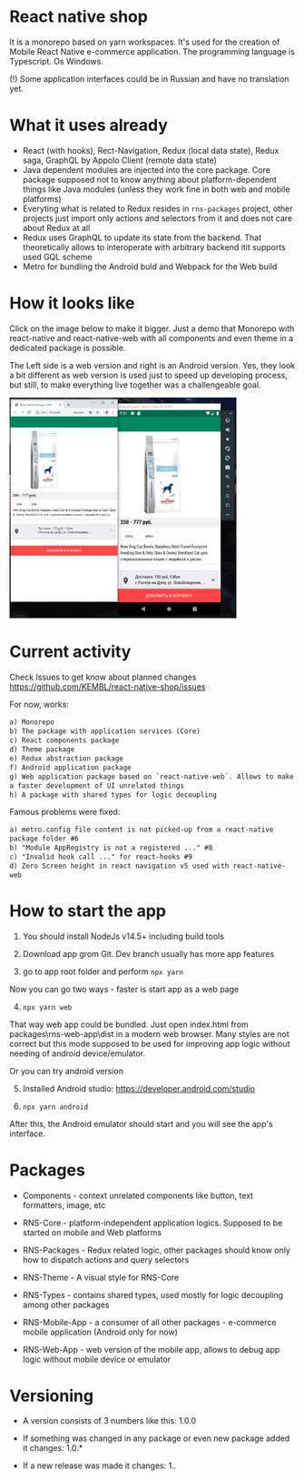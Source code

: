 # React native shop

It is a monorepo based on yarn workspaces. It's used for the creation of Mobile React Native e-commerce application.
The programming language is Typescript. Os Windows.

(!) Some application interfaces could be in Russian and have no translation yet.

# What it uses already

- React (with hooks), Rect-Navigation, Redux (local data state), Redux saga, GraphQL by Appolo Client (remote data state)
- Java dependent modules are injected into the core package. Core package supposed not to know anything about platform-dependent things like Java modules (unless they work fine in both web and mobile platforms)
- Everyting what is related to Redux resides in `rns-packages` project, other projects just import only actions and selectors from it and does not care about Redux at all
- Redux uses GraphQL to update its state from the backend. That theoretically allows to interoperate with arbitrary backend itit supports used GQL scheme
- Metro for bundling the Android buld and Webpack for the Web build

# How it looks like

Click on the image below to make it bigger. Just a demo that Monorepo with react-native and react-native-web with all components and even theme in a dedicated package is possible. 

The Left side is a web version and right is an Android version. Yes, they look a bit different as web version is used just to speed up developing process, but still, to make everything live together was a challengeable goal.

<img src="images/android_and_web_together.jpg" width="400px" />

# Current activity

Check Issues to get know about planned changes https://github.com/KEMBL/react-native-shop/issues

For now, works:

    a) Monorepo
    b) The package with application services (Core)
    c) React components package
    d) Theme package
    e) Redux abstraction package
    f) Android application package
    g) Web application package based on `react-native-web`. Allows to make a faster development of UI unrelated things
    h) A package with shared types for logic decoupling
    
Famous problems were fixed:

    a) metro.config file content is not picked-up from a react-native package folder #6
    b) "Module AppRegistry is not a registered ..." #8
    c) "Invalid hook call ..." for react-hooks #9
    d) Zero Screen height in react navigation v5 used with react-native-web 

# How to start the app

1. You should install NodeJs v14.5+ including build tools

2. Download app grom Git. Dev branch usually has more app features

3. go to app root folder and perform `npx yarn`

Now you can go two ways - faster is start app as a web page

4. `npx yarn web`

That way web app could be bundled. Just open index.html from packages\rns-web-app\dist in a modern web browser. Many styles are not correct but this mode supposed to be used for improving app logic without needing of android device/emulator. 

Or you can try android version

5. Installed Android studio: https://developer.android.com/studio

6. `npx yarn android`

After this, the Android emulator should start and you will see the app's interface.


# Packages

- Components - context unrelated components like button, text formatters, image, etc

- RNS-Core - platform-independent application logics. Supposed to be started on mobile and Web platforms

- RNS-Packages - Redux related logic, other packages should know only how to dispatch actions and query selectors

- RNS-Theme - A visual style for RNS-Core

- RNS-Types - contains shared types, used mostly for logic decoupling among other packages

- RNS-Mobile-App - a consumer of all other packages - e-commerce mobile application (Android only for now)

- RNS-Web-App - web version of the mobile app, allows to debug app logic without mobile device or emulator

# Versioning

- A version consists of 3 numbers like this: 1.0.0

- If something was changed in any package or even new package added it changes: 1.0.\*

- If a new release was made it changes: 1._._
